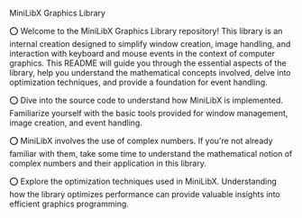 MiniLibX Graphics Library

⭕️ Welcome to the MiniLibX Graphics Library repository! This library is an internal creation designed to simplify window creation, image handling, and interaction with keyboard and mouse events in the context of computer graphics. This README will guide you through the essential aspects of the library, help you understand the mathematical concepts involved, delve into optimization techniques, and provide a foundation for event handling.

⭕️ Dive into the source code to understand how MiniLibX is implemented. Familiarize yourself with the basic tools provided for window management, image creation, and event handling.

⭕️ MiniLibX involves the use of complex numbers. If you're not already familiar with them, take some time to understand the mathematical notion of complex numbers and their application in this library.

⭕️ Explore the optimization techniques used in MiniLibX. Understanding how the library optimizes performance can provide valuable insights into efficient graphics programming.

